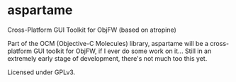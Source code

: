 aspartame
======

Cross-Platform GUI Toolkit for ObjFW (based on atropine)

Part of the OCM (Objective-C Molecules) library, aspartame will be a cross-platform GUI toolkit for ObjFW, if I ever do some work on it... Still in an extremely early stage of development, there's not much too this yet.

Licensed under GPLv3.
